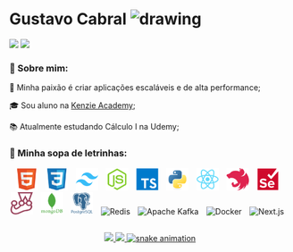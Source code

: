 # Gustavo Cabral <img src="https://camo.githubusercontent.com/fb070d9f71a64edbafed08519130d75e7e0a0a69665d50d94ad095157f702e59/68747470733a2f2f6d656469612e67697068792e636f6d2f6d656469612f6d47634e6a736657416a593541455a4e77362f67697068792e676966" alt="drawing" width="50"/>

<div>
<a href = "mailto:imgustacabral@gmail.com"><img src="https://img.shields.io/badge/Gmail-D14836?style=for-the-badge&logo=gmail&logoColor=white" target="_blank"></a>
<a href="https://www.linkedin.com/in/gustavo-sales-8467ab260" target="_blank"><img src="https://img.shields.io/badge/-LinkedIn-%230077B5?style=for-the-badge&logo=linkedin&logoColor=white" target="_blank"></a>   
</div>

### 📓 Sobre mim:
<div display="inline-block">
 <p align="left">🧟 Minha paixão é criar aplicações escaláveis e de alta performance;</p>
 <p align="left">🎓 Sou aluno na <a href="https://kenzie.com.br/">Kenzie Academy</a>;</p>
 <p align="left">📚 Atualmente estudando Cálculo I na Udemy;</p>
</div>

### 🚀 Minha sopa de letrinhas: 
<div align="center">
  <img src="https://raw.githubusercontent.com/devicons/devicon/master/icons/html5/html5-original.svg" alt="HTML5" width="40" height="40" style="margin-right: 10px"/>
  <img src="https://raw.githubusercontent.com/devicons/devicon/master/icons/css3/css3-original.svg" alt="CSS3" width="40" height="40" style="margin-right: 10px"/>
  <img src="https://raw.githubusercontent.com/devicons/devicon/master/icons/tailwindcss/tailwindcss-plain.svg" alt="Tailwind CSS" width="40" height="40" style="margin-right: 10px"/>
  <img src="https://raw.githubusercontent.com/devicons/devicon/master/icons/nodejs/nodejs-plain.svg" alt="Node.js" width="40" height="40" style="margin-right: 10px"/>
  <img src="https://raw.githubusercontent.com/devicons/devicon/master/icons/typescript/typescript-original.svg" alt="TypeScript" width="40" height="40" style="margin-right: 10px"/>
  <img src="https://raw.githubusercontent.com/devicons/devicon/master/icons/python/python-original.svg" alt="Python" width="40" height="40" style="margin-right: 10px"/>
  <img src="https://raw.githubusercontent.com/devicons/devicon/master/icons/react/react-original.svg" alt="React" width="40" height="40" style="margin-right: 10px"/>
  <img src="https://raw.githubusercontent.com/devicons/devicon/master/icons/nestjs/nestjs-plain.svg" alt="NestJS" width="40" height="40" style="margin-right: 10px"/>
  <img src="https://raw.githubusercontent.com/devicons/devicon/master/icons/selenium/selenium-original.svg" alt="Selenium" width="40" height="40" style="margin-right: 10px"/>
  <img src="https://raw.githubusercontent.com/devicons/devicon/master/icons/jest/jest-plain.svg" alt="Jest" width="40" height="40" style="margin-right: 10px"/>
  <img src="https://raw.githubusercontent.com/devicons/devicon/master/icons/mongodb/mongodb-plain-wordmark.svg" alt="MongoDB" width="40" height="40" style="margin-right: 10px"/>
  <img src="https://raw.githubusercontent.com/devicons/devicon/master/icons/postgresql/postgresql-plain-wordmark.svg" alt="PostgreSQL" width="40" height="40" style="margin-right: 10px"/>
  <img src="https://cdn.jsdelivr.net/gh/devicons/devicon/icons/redis/redis-original.svg" alt="Redis" width="40" height="40" style="margin-right: 10px"/>
  <img src="https://cdn.jsdelivr.net/gh/devicons/devicon/icons/apachekafka/apachekafka-original-wordmark.svg" alt="Apache Kafka" width="40" height="40" style="margin-right: 10px"/>
  <img src="https://cdn.jsdelivr.net/gh/devicons/devicon/icons/docker/docker-original-wordmark.svg" alt="Docker" width="40" height="40" style="margin-right: 10px"/>
  <img src="https://cdn.jsdelivr.net/gh/devicons/devicon/icons/nextjs/nextjs-original-wordmark.svg" alt="Next.js" width="40" height="40" style="margin-right: 10px" />
 


 </div>
 
 ##
<div align="center">
<a href="https://github.com/imgustacabral">
<img height="180em" src="https://github-readme-stats-brown-theta.vercel.app/api/top-langs/?username=imgustacabral&layout=compact&langs_count=7&theme=dracula"/>
<img height="180em" src="https://github-readme-stats-brown-theta.vercel.app/api?username=imgustacabral&show_icons=true&theme=dracula&include_all_commits=false&count_private=true"/>
<img src="https://github.com/imgustacabral/imgustacabral/blob/output/github-contribution-grid-snake.svg" alt="snake animation"/>
</div>
